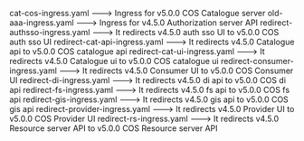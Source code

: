 cat-cos-ingress.yaml  ---> Ingress for v5.0.0 COS Catalogue server
old-aaa-ingress.yaml  ---> Ingress for v4.5.0 Authorization server API
redirect-authsso-ingress.yaml ---> It redirects  v4.5.0 auth sso UI to  v5.0.0 COS auth sso UI
redirect-cat-api-ingress.yaml  ---> It redirects  v4.5.0 Catalogue api to  v5.0.0 COS catalogue api
redirect-cat-ui-ingress.yaml  --->  It redirects  v4.5.0 Catalogue ui to  v5.0.0 COS catalogue ui
redirect-consumer-ingress.yaml ---> It redirects  v4.5.0 Consumer UI to  v5.0.0 COS Consumer UI
redirect-di-ingress.yaml  ---> It redirects  v4.5.0 di api to  v5.0.0 COS di api
redirect-fs-ingress.yaml  ---> It redirects  v4.5.0 fs api to  v5.0.0 COS fs api
redirect-gis-ingress.yaml ---> It redirects  v4.5.0 gis api to  v5.0.0 COS gis api
redirect-provider-ingress.yaml ---> It redirects  v4.5.0 Provider UI to  v5.0.0 COS Provider UI
redirect-rs-ingress.yaml  ---> It redirects v4.5.0 Resource server API to v5.0.0 COS Resource server API
 